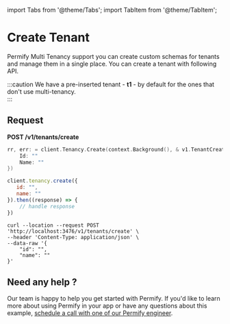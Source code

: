 import Tabs from '@theme/Tabs';
import TabItem from '@theme/TabItem';

# Create Tenant

Permify Multi Tenancy support you can create custom schemas for tenants and manage them in a single place. You can create a tenant with following API.

:::caution 
We have a pre-inserted tenant - **t1** - by default for the ones that don't use multi-tenancy.  
:::

## Request

**POST /v1/tenants/create**

<Tabs>
<TabItem value="go" label="Go">

```go
rr, err: = client.Tenancy.Create(context.Background(), & v1.TenantCreateRequest {
    Id: ""
    Name: ""
})
```

</TabItem>

<TabItem value="node" label="Node">

```javascript
client.tenancy.create({
   id: "",
   name: ""
}).then((response) => {
    // handle response
})
```

</TabItem>
<TabItem value="curl" label="cURL">

```curl
curl --location --request POST 'http://localhost:3476/v1/tenants/create' \
--header 'Content-Type: application/json' \
--data-raw '{
    "id": "",
    "name": ""
}'
```
</TabItem>
</Tabs>

## Need any help ?

Our team is happy to help you get started with Permify. If you'd like to learn more about using Permify in your app or have any questions about this example, [schedule a call with one of our Permify engineer](https://meetings-eu1.hubspot.com/ege-aytin/call-with-an-expert).